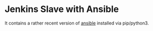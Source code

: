 # Jenkins Slave with Ansible

It contains a rather recent version of [ansible](https://www.ansible.com) installed via pip/python3.
